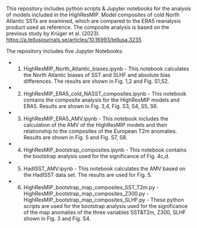 This repository includes python scripts & Jupyter notebooks for the analysis of models included in the HighResMIP. Model composites of cold North Atlantic SSTs are examined, which are compared to the ERA5 reanalysis product used as reference. The composite analysis is based on the previous study by Krüger et al. (2023). https://a.tellusjournals.se/articles/10.16993/tellusa.3235  

The repository includes five Jupyter Notebooks:

* 1) HighResMIP_North_Atlantic_biases.ipynb - This notebook calculates the North Atlantic biases of SST and SLHF and absolute bias differences. The results are shown in Fig. 1,2 and Fig. S1,S2.

* 2) HighResMIP_ERA5_cold_NASST_composites.ipynb - This notebook contains the composite analysis for the HighResMIP models and ERA5. Results are shown in Fig. 3,4, Fig. S3, S4, S5, S6.

* 3) HighResMIP_ERA5_AMV.ipynb - This notebook includes the calculation of the AMV of the HighResMIP models and their relationship to the composites of the European T2m anomalies. Results are shown in Fig. 5 and Fig. S7, S8.

* 4) HighResMIP_bootstrap_composites.ipynb - This notebook contains the bootstrap analysis used for the significance of Fig. 4c,d.

* 5) HadISST_AMV.ipynb - This notebook calculates the AMV based on the HadISST data set. The results are used for Fig. 5.

* 6) HighResMIP_bootstrap_map_composites_SST_T2m.py  - HighResMIP_bootstrap_map_composites_Z300.py - HighResMIP_bootstrap_map_composites_SLHF.py - These python scripts are used for the bootstrap analysis used for the significance of the map anomalies of the three variables SST&T2m, Z300, SLHF shown in Fig. 3 and Fig. S4. 
